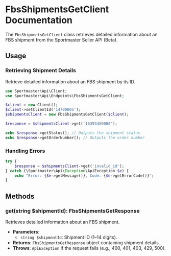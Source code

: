 # FbsShipmentsGetClient Documentation

The `FbsShipmentsGetClient` class retrieves detailed information about an FBS shipment from the Sportmaster Seller API (Beta).

## Usage

### Retrieving Shipment Details

Retrieve detailed information about an FBS shipment by its ID.

```php
use Sportmaster\Api\Client;
use Sportmaster\Api\Endpoints\FbsShipmentsGetClient;

$client = new Client();
$client->setClientId('14700005');
$shipmentsClient = new FbsShipmentsGetClient($client);

$response = $shipmentsClient->get('16393450000');

echo $response->getStatus(); // Outputs the shipment status
echo $response->getOrderNumber(); // Outputs the order number
```

### Handling Errors

```php
try {
    $response = $shipmentsClient->get('invalid_id');
} catch (\Sportmaster\Api\Exception\ApiException $e) {
    echo "Error: {$e->getMessage()}, Code: {$e->getErrorCode()}";
}
```

## Methods

### get(string $shipmentId): FbsShipmentsGetResponse

Retrieves detailed information about an FBS shipment.

- **Parameters**:
  - `string $shipmentId`: Shipment ID (1–14 digits).
- **Returns**: `FbsShipmentsGetResponse` object containing shipment details.
- **Throws**: `ApiException` if the request fails (e.g., 400, 401, 403, 429, 500).